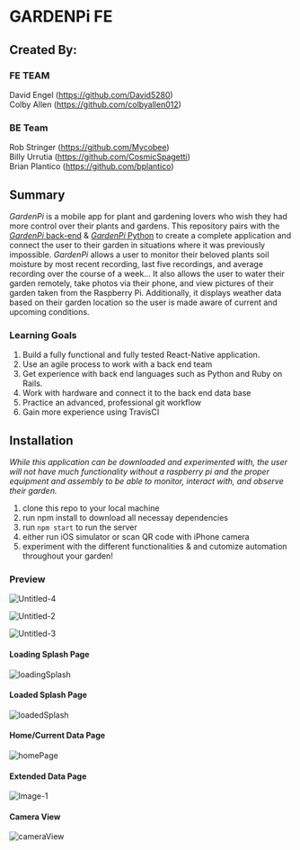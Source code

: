 # GARDENPi FE

## Created By:

### FE TEAM
David Engel (https://github.com/David5280)<br />
Colby Allen (https://github.com/colbyallen012)
### BE Team
Rob Stringer (https://github.com/Mycobee)<br />
Billy Urrutia (https://github.com/CosmicSpagetti)<br />
Brian Plantico (https://github.com/bplantico)
## Summary

*GardenPi* is a mobile app for plant and gardening lovers who wish they had more control over their plants and gardens.  This repository pairs with the [*GardenPi* back-end](https://github.com/Mycobee/garden_pi_be) & [*GardenPi* Python](https://github.com/Mycobee/garden_python) to create a complete application and connect the user to their garden in situations where it was previously impossible.  *GardenPi* allows a user to monitor their beloved plants soil moisture by most recent recording, last five recordings, and average recording over the course of a week... It also allows the user to water their garden remotely, take photos via their phone, and view pictures of their garden taken from the Raspberry Pi.  Additionally, it displays weather data based on their garden location so the user is made aware of current and upcoming conditions.   

### Learning Goals 

1.  Build a fully functional and fully tested React-Native application.
2.  Use an agile process to work with a back end team 
3.  Get experience with back end languages such as Python and Ruby on Rails.
4.  Work with hardware and connect it to the back end data base
5.  Practice an advanced, professional git workflow
6.  Gain more experience using TravisCI


##  Installation
*While this application can be downloaded and experimented with, the user will not have much functionality without a raspberry pi and the proper equipment and assembly to be able to monitor, interact with, and observe their garden.*

1.  clone this repo to your local machine
2.  run npm install to download all necessay dependencies
3.  run ```npm start``` to run the server
4.  either run iOS simulator or scan QR code with iPhone camera
5.  experiment with the different functionalities & and cutomize automation throughout your garden!


###  Preview

![Untitled-4](https://user-images.githubusercontent.com/43159025/66161941-8fd94680-e5ea-11e9-98ca-ef5aa81643a9.gif)

![Untitled-2](https://user-images.githubusercontent.com/43159025/66161816-5d2f4e00-e5ea-11e9-8551-01520a1469db.gif)

![Untitled-3](https://user-images.githubusercontent.com/43159025/66161876-7a641c80-e5ea-11e9-8322-cd0b0cf99eeb.gif)

#### Loading Splash Page
![loadingSplash](https://user-images.githubusercontent.com/46681659/64753222-a4d92300-d4df-11e9-9323-f663f375a1cc.jpg)
 #### Loaded Splash Page
 ![loadedSplash](https://user-images.githubusercontent.com/46681659/64753190-82dfa080-d4df-11e9-8402-3dac68827c20.PNG)
 #### Home/Current Data Page
![homePage](https://user-images.githubusercontent.com/46681659/64753232-b1f61200-d4df-11e9-8615-ee7b3ce18e96.PNG)
 #### Extended Data Page
![Image-1](https://user-images.githubusercontent.com/46681659/64754934-8165a680-d4e6-11e9-90e5-db6db6a8bfbd.jpg)
  #### Camera View
![cameraView](https://user-images.githubusercontent.com/46681659/64753585-f9c96900-d4e0-11e9-8fad-8ef39cb4f82b.PNG)

